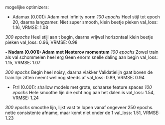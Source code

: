 mogelijke optimizers:
<!-- - SGD (0.01): Stochastic Gradient Descent, slow and noisy
Werd nan bij laatste fold
Werd niet geplot
val_loss 61.03, VRMSE 7.81 -->


<!-- - RMSprop (0.001): Root Mean Squared, rekent met de wortel, probeert noise
                   op andere manier te verminderen, parameter-specific learning
                   rates
*100 epochs*
Validation schommelt om train heen (noisy)
Was nog bezig met daling
val_loss: 1.27, VRMSE: 1.13

*300 epochs*
Validation schommelt steeds minder om data heen
Daling stabiliseert rond 150/200 epochs
val_loss: 1.87, VRMSE: 1.37 -->


<!-- - Adam (0.001): gebruikt momentum (adaptive learning rate), efficient, RMSprop
                met momentum
Heel stijl aan het begin, daarna vrijwel horizontaal
minder noise
lijkt niet verder te leren na 20 epochs
val_loss: 1.62, VRMSE: 1.27 -->

<!-- - Adadelta (0.001): houdt rekening met decay learning rates, stochastic Gradient
                    descent
Hele smoothe afname. Sterke afname tot 40 epochs, daarna langzamer.
val_loss: 10.60, VRMSE: 3.26 -->

<!-- - Adagrad (0.001): parameter-specific learning rates
Hele smoothe afname. Sterke afname tot 20 epochs, daarna langzamer.
val_loss: 4.85, VRMSE: 2.20 -->


- Adamax (0.001): Adam met infinity norm
*100 epochs*
Heel stijl tot epoch 20, daarna langzamer.
Niet super smooth, klein beetje pieken
val_loss: 1.16, VRMSE: 1.08

*300 epochs*
Heel stijl aan t begin, daarna vrijwel horizontaal
klein beetje pieken
val_loss: 0.96, VRMSE: 0.98


**- Nadam (0.001): Adam met Nesterov momentum**
*100 epochs*
Zowel train als val schommelen heel erg
Geen enorm snelle daling aan begin
val_loss: 1.15, VRMSE: 1.07

*300 epochs*
Begin heel noisy, daarna vlakker
Validatielijn gaat boven de train lijn zitten
neemt wel nog steeds af
val_loss: 0.89, VRMSE: 0.94


- Ftrl (0.001): shallow models met grote, schaarse feature spaces
*100 epochs*
Hele smoothe lijn die echt nog aan het dalen is
val_loss: 1.54, VRMSE: 1.24

*300 epochs*
smoothe lijn, lijkt vast te lopen vanaf ongeveer 250 epochs.
nette consistente afname, maar komt niet onder de 1
val_loss: 1.51, VRMSE: 1.23
